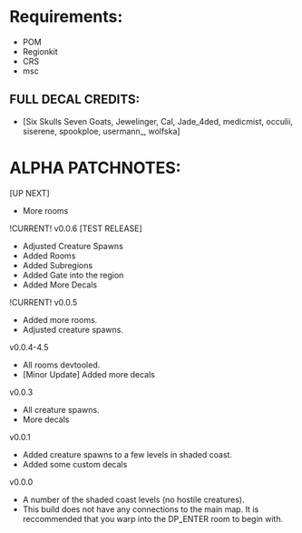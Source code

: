 # Requirements:
- POM
- Regionkit
- CRS
- msc

## FULL DECAL CREDITS:
- [Six Skulls Seven Goats, Jewelinger, Cal, Jade_4ded, medicmist, occulii, siserene, spookploe, usermann_, wolfska]


# ALPHA PATCHNOTES:

[UP NEXT] 
- More rooms

!CURRENT! v0.0.6 [TEST RELEASE]
- Adjusted Creature Spawns
- Added Rooms
- Added Subregions
- Added Gate into the region
- Added More Decals


!CURRENT! v0.0.5
- Added more rooms.
- Adjusted creature spawns.

v0.0.4-4.5
- All rooms devtooled.
- [Minor Update] Added more decals

v0.0.3
- All creature spawns.
- More decals

v0.0.1
- Added creature spawns to a few levels in shaded coast.
- Added some custom decals

v0.0.0
- A number of the shaded coast levels (no hostile creatures).
- This build does not have any connections to the main map. It is reccommended that you warp into the DP_ENTER room to begin with.